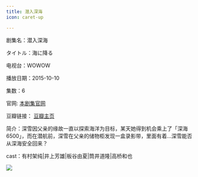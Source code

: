 ```yaml
---
title: 潜入深海
icon: caret-up

---
```


剧集名：潜入深海

タイトル：海に降る

电视台：WOWOW

播放日期：2015-10-10

集数：6

官网: [本剧集官网](https://www.wowow.co.jp/detail/106769)

豆瓣链接： [豆瓣主页](https://movie.douban.com/subject/26365673/)


简介：深雪因父亲的缘故一直以探索海洋为目标，某天她得到机会乘上了「深海6500」，而在潜航前，深雪在父亲的储物柜发现一盒录影带，里面有着…深雪能否从深海安全回来？

cast：有村架纯|井上芳雄|板谷由夏|筒井道隆|高桥和也

![](https://listpic.tsgsanjiao.com/2015/2015qrsh.jpg)